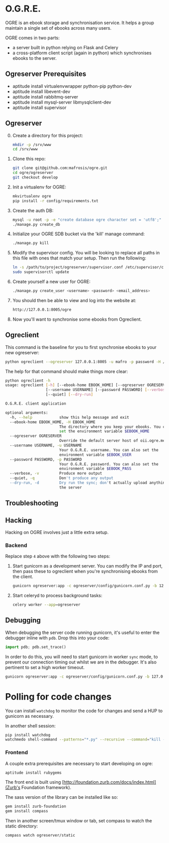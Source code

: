 O.G.R.E.
========

OGRE is an ebook storage and synchronisation service. It helps a group maintain a single set of ebooks across many users.

OGRE comes in two parts:
  - a server built in python relying on Flask and Celery
  - a cross-platform client script (again in python) which synchronises ebooks to the server.


Ogreserver Prerequisites
------------------------

* aptitude install virtualenvwrapper python-pip python-dev
* aptitude install libevent-dev
* aptitude install rabbitmq-server
* aptitude install mysql-server libmysqlclient-dev
* aptitude install supervisor


Ogreserver
----------

0. Create a directory for this project:

    ```bash
    mkdir -p /srv/www
    cd /srv/www
    ```

1. Clone this repo:

    ```bash
    git clone git@github.com:mafrosis/ogre.git
    cd ogre/ogreserver
    git checkout develop
    ```

2. Init a virtualenv for OGRE:

    ```bash
    mkvirtualenv ogre
    pip install -r config/requirements.txt
    ```

3. Create the auth DB:

    ```bash
    mysql -u root -p -e "create database ogre character set = 'utf8';"
    ./manage.py create_db
    ```

4. Initialize your OGRE SDB bucket via the 'kill' manage command:

    ```bash
    ./manage.py kill
    ```

5. Modify the supervisor config. You will be looking to replace all paths in this 
file with ones that match your setup. Then run the following:

    ```bash
    ln -s /path/to/project/ogreserver/supervisor.conf /etc/supervisor/conf.d/ogre.conf
    sudo supervisorctl update
    ```

6. Create yourself a new user for OGRE:

    ```bash
    ./manage.py create_user <username> <password> <email_address>
    ```

7. You should then be able to view and log into the website at:

    ```bash
    http://127.0.0.1:8005/ogre
    ```

8. Now you'll want to synchronise some ebooks from Ogreclient.


Ogreclient
----------

This command is the baseline for you to first synchronise ebooks to your new ogreserver:

```bash
python ogreclient --ogreserver 127.0.0.1:8005 -u mafro -p password -H /home/mafro/ebooks
```

The help for that command should make things more clear:

```bash
python ogreclient -h
usage: ogreclient [-h] [--ebook-home EBOOK_HOME] [--ogreserver OGRESERVER]
                  [--username USERNAME] [--password PASSWORD] [--verbose]
                  [--quiet] [--dry-run]

O.G.R.E. client application

optional arguments:
  -h, --help            show this help message and exit
  --ebook-home EBOOK_HOME, -H EBOOK_HOME
                        The directory where you keep your ebooks. You can also
                        set the environment variable $EBOOK_HOME
  --ogreserver OGRESERVER
                        Override the default server host of oii.ogre.me.uk
  --username USERNAME, -u USERNAME
                        Your O.G.R.E. username. You can also set the
                        environment variable $EBOOK_USER
  --password PASSWORD, -p PASSWORD
                        Your O.G.R.E. password. You can also set the
                        environment variable $EBOOK_PASS
  --verbose, -v         Produce more output
  --quiet, -q           Don't produce any output
  --dry-run, -d         Dry run the sync; don't actually upload anything to
                        the server
```

Troubleshooting
---------------


Hacking
-------

Hacking on OGRE involves just a little extra setup.


### Backend

Replace step `4` above with the following two steps:

1. Start gunicorn as a development server. You can modify the IP and port, then pass these to
   ogreclient when you're synchronising ebooks from the client.

    ```bash
    gunicorn ogreserver:app -c ogreserver/config/gunicorn.conf.py -b 127.0.0.1:8005
    ```

2. Start celeryd to process background tasks:

    ```bash
    celery worker --app=ogreserver
    ```

## Debugging

When debugging the server code running gunicorn, it's useful to enter the debugger inline with `pdb`.
Drop this into your code:

```python
import pdb; pdb.set_trace()
```

In order to do this, you will need to start gunicorn in worker `sync` mode, to prevent our connection 
timing out whilst we are in the debugger. It's also pertinent to set a high worker timeout.

```bash
gunicorn ogreserver:app -c ogreserver/config/gunicorn.conf.py -b 127.0.0.1:8005 -k sync -t 300
```

# Polling for code changes

You can install `watchdog` to monitor the code for changes and send a HUP to gunicorn as necessary.

In another shell session:

```bash
pip install watchdog
watchmedo shell-command --patterns="*.py" --recursive --command="kill -HUP `cat /tmp/gunicorn-ogre.pid`" .
```


### Frontend

A couple extra prerequisites are necessary to start developing on ogre:

```bash
aptitude install rubygems
```

The front end is built using [http://foundation.zurb.com/docs/index.html](Zurb's Foundation framework).

The sass version of the library can be installed like so:

```bash
gem install zurb-foundation
gem install compass
```

Then in another screen/tmux window or tab, set compass to watch the static directory:

```bash
compass watch ogreserver/static
```
